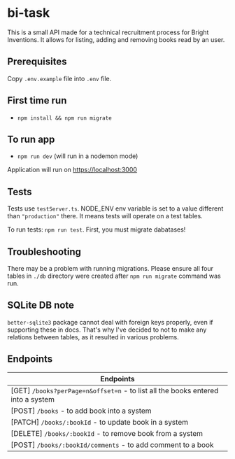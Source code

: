 # bi-task
This is a small API made for a technical recruitment process for Bright Inventions. 
It allows for listing, adding and removing books read by an user.

## Prerequisites
Copy `.env.example` file into `.env` file.

## First time run
- `npm install && npm run migrate` 

## To run app
- `npm run dev` (will run in a nodemon mode)

Application will run on [https://localhost:3000](localhost:3000)

## Tests
Tests use `testServer.ts`. NODE_ENV env variable is set to a value different than `"production"` there. It means tests will operate on a test tables.

To run tests: `npm run test`. First, you must migrate dabatases!

## Troubleshooting
There may be a problem with running migrations. Please ensure all four tables in `./db` directory were created after `npm run migrate` command was run.

## SQLite DB note
`better-sqlite3` package cannot deal with foreign keys properly, even if supporting these in docs. That's why I've decided to not to make any relations between tables, as it resulted in various problems. 

## Endpoints

| Endpoints                                                                       |
|---------------------------------------------------------------------------------|
| [GET] `/books?perPage=n&offset=n` - to list all the books entered into a system |
| [POST] `/books` - to add book into a system                                     |
| [PATCH] `/books/:bookId` - to update book in a system                           |
| [DELETE] `/books/:bookId` - to remove book from a system                        |
| [POST] `/books/:bookId/comments` - to add comment to a book                     |

